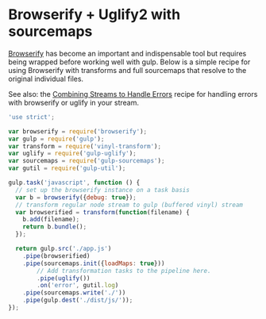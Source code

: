 # Browserify + Uglify2 with sourcemaps

[Browserify](http://github.com/substack/node-browserify) has become an important and indispensable
tool but requires being wrapped before working well with gulp. Below is a simple recipe for using
Browserify with transforms and full sourcemaps that resolve to the original individual files.

See also: the [Combining Streams to Handle Errors](https://github.com/gulpjs/gulp/blob/master/docs/recipes/combining-streams-to-handle-errors.md) recipe for handling errors with browserify or uglify in your stream.

``` javascript
'use strict';

var browserify = require('browserify');
var gulp = require('gulp');
var transform = require('vinyl-transform');
var uglify = require('gulp-uglify');
var sourcemaps = require('gulp-sourcemaps');
var gutil = require('gulp-util');

gulp.task('javascript', function () {
  // set up the browserify instance on a task basis
  var b = browserify({debug: true});
  // transform regular node stream to gulp (buffered vinyl) stream
  var browserified = transform(function(filename) {
    b.add(filename);
    return b.bundle();
  });

  return gulp.src('./app.js')
    .pipe(browserified)
    .pipe(sourcemaps.init({loadMaps: true}))
        // Add transformation tasks to the pipeline here.
        .pipe(uglify())
        .on('error', gutil.log)
    .pipe(sourcemaps.write('./'))
    .pipe(gulp.dest('./dist/js/'));
});
```

